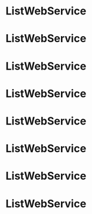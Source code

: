 # ListWebService
# ListWebService
# ListWebService
# ListWebService
# ListWebService
# ListWebService
# ListWebService
# ListWebService
